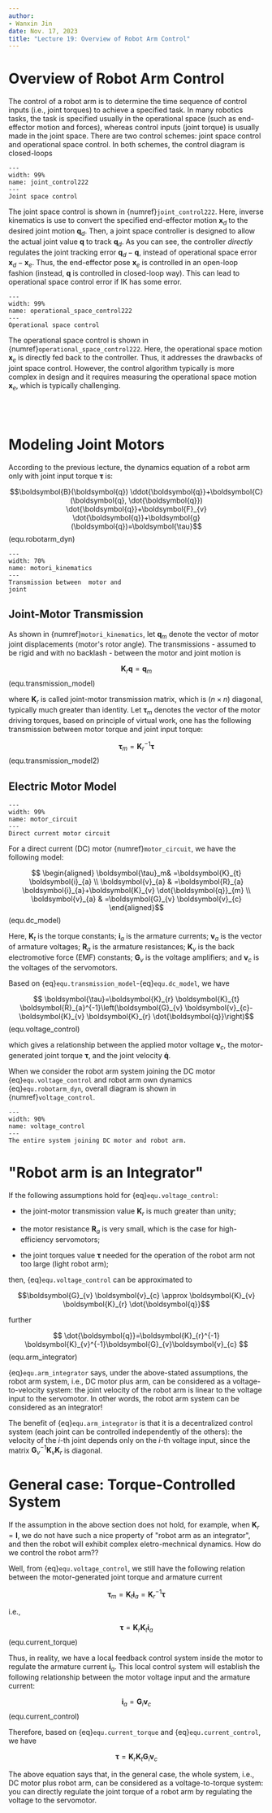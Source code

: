 ```yaml
---
author:
- Wanxin Jin
date: Nov. 17, 2023
title: "Lecture 19: Overview of Robot Arm Control"
---
```


# Overview of Robot Arm Control

The control of a robot arm is to determine the time sequence of
control inputs (i.e., joint torques) to achieve a specified task. In many robotics tasks, the task is specified usually in the
operational space (such as end-effector motion and forces), whereas
control inputs (joint torque) is usually made in the joint space. There are two
control schemes: joint space control and operational space control. In
both schemes, the control diagram is closed-loops





```{figure} ./control/joint_control.jpg
---
width: 99%
name: joint_control222
---
Joint space control
```



The joint space control is shown in {numref}`joint_control222`. Here, inverse kinematics is
use to convert the specified end-effector motion
$\boldsymbol{x}_{d}$ to the desired joint motion
$\boldsymbol{q}_{d}$. Then, a joint space controller
 is designed to allow the actual joint value $\boldsymbol{q}$ to
track $\boldsymbol{q}_{d}$. As you can see, the controller   *directly*
regulates the joint tracking error $\boldsymbol{q}_{d}-\boldsymbol{q}_{}$, instead of operational space error $\boldsymbol{x}_{d}-\boldsymbol{x}_{e}$. Thus, the end-effector pose
$\boldsymbol{x}_{e}$ is controlled in an open-loop fashion (instead, $\boldsymbol{q}_{}$ is controlled in closed-loop way). This can lead to operational space control error if IK has some error.



```{figure} ./control/operational_space_control.jpg
---
width: 99%
name: operational_space_control222
---
Operational space control
```



The operational space control is shown in {numref}`operational_space_control222`. 
Here, the operational space motion $\boldsymbol{x}_{e}$ is directly fed back
to the controller. Thus, it addresses the drawbacks of joint space
control. However, the control algorithm  typically is more complex in design and it requires  measuring the operational space motion
$\boldsymbol{x}_{e}$, which is typically challenging.



</br> </br>


# Modeling Joint Motors

According to the previous lecture, the dynamics equation of a
robot arm only with joint input torque $\boldsymbol{\tau}$ is:

$$\boldsymbol{B}(\boldsymbol{q}) \ddot{\boldsymbol{q}}+\boldsymbol{C}(\boldsymbol{q}, \dot{\boldsymbol{q}}) \dot{\boldsymbol{q}}+\boldsymbol{F}_{v} \dot{\boldsymbol{q}}+\boldsymbol{g}(\boldsymbol{q})=\boldsymbol{\tau}$$(equ.robotarm_dyn)


```{figure} ../lec18/dynamics/motori_kinematics.jpg
---
width: 70%
name: motori_kinematics
---
Transmission between  motor and
joint
```


## Joint-Motor Transmission

As shown in {numref}`motori_kinematics`, let $\boldsymbol{q}_{m}$ denote the vector of motor joint 
displacements (motor's rotor angle). The transmissions - assumed to be
rigid and with no backlash - between the motor and joint motion is

$$
    \boldsymbol{K}_{r} \boldsymbol{q}=\boldsymbol{q}_{m}$$(equ.transmission_model)

where $\boldsymbol{K}_{r}$ is called joint-motor transmission matrix, which is $(n \times n)$ diagonal,
typically much greater than identity. Let $\boldsymbol{\tau}_{m}$
denotes the vector of the motor driving torques, based on principle
of virtual work, one has the following transmission between motor torque
and joint input torque:

$$
\boldsymbol{\tau}_{m}=\boldsymbol{K}_{r}^{-1} \boldsymbol{\tau}$$(equ.transmission_model2)

## Electric Motor Model

```{figure} ../lec19/control/motor_circuit.jpg
---
width: 99%
name: motor_circuit
---
Direct current motor circuit
```


For a direct current (DC) motor {numref}`motor_circuit`, we have the following model:

$$
    \begin{aligned}
 \boldsymbol{\tau}_m& =\boldsymbol{K}_{t} \boldsymbol{i}_{a} \\
\boldsymbol{v}_{a} & =\boldsymbol{R}_{a} \boldsymbol{i}_{a}+\boldsymbol{K}_{v} \dot{\boldsymbol{q}}_{m} \\
\boldsymbol{v}_{a} & =\boldsymbol{G}_{v} \boldsymbol{v}_{c}
\end{aligned}$$(equ.dc_model)

Here, $\boldsymbol{K}_{t}$ is the torque constants; $\boldsymbol{i}_{a}$
is the armature currents; $\boldsymbol{v}_{a}$ is the vector of armature
voltages; $\boldsymbol{R}_{a}$ is the armature resistances;
$\boldsymbol{K}_{v}$ is the back electromotive force (EMF) constants; $\boldsymbol{G}_{v}$ is
the voltage amplifiers; and $\boldsymbol{v}_{c}$ is the voltages of the
servomotors.

Based on
{eq}`equ.transmission_model`-{eq}`equ.dc_model`, we have

$$
    \boldsymbol{\tau}=\boldsymbol{K}_{r} \boldsymbol{K}_{t} \boldsymbol{R}_{a}^{-1}\left(\boldsymbol{G}_{v} \boldsymbol{v}_{c}-\boldsymbol{K}_{v} \boldsymbol{K}_{r} \dot{\boldsymbol{q}}\right)$$ (equ.voltage_control)

which gives a relationship between the applied motor
voltage $\boldsymbol{v}_c$, the motor-generated joint torque
$\boldsymbol{\tau}$, and the joint velocity $\boldsymbol{\dot{q}}$. 


When we consider the robot arm system joining the DC motor {eq}`equ.voltage_control` and robot arm own dynamics {eq}`equ.robotarm_dyn`, 
overall diagram is shown in {numref}`voltage_control`.



```{figure} ./control/voltage_control.jpg
---
width: 90%
name: voltage_control
---
The entire system joining DC motor and robot arm.
```



# "Robot arm is an Integrator"

If the following assumptions hold for {eq}`equ.voltage_control`:

-   the joint-motor transmission value $\boldsymbol{K}_{r}$ is much greater than unity;

-   the motor resistance  $\boldsymbol{R}_{a}$ is very small, which is
    the case for high-efficiency servomotors;

-   the joint torques value $\boldsymbol{\tau}$ needed for the
    operation of the robot arm  not too large (light robot arm);

then, {eq}`equ.voltage_control` can be approximated to

$$\boldsymbol{G}_{v} \boldsymbol{v}_{c} \approx \boldsymbol{K}_{v} \boldsymbol{K}_{r} \dot{\boldsymbol{q}}$$


further

$$  \dot{\boldsymbol{q}}=\boldsymbol{K}_{r}^{-1}  \boldsymbol{K}_{v}^{-1}\boldsymbol{G}_{v}\boldsymbol{v}_{c} $$(equ.arm_integrator)

{eq}`equ.arm_integrator` says, under the above-stated assumptions, the
robot arm system, i.e., DC motor plus arm, can be considered as a
voltage-to-velocity system: the joint velocity of the robot arm is linear to the voltage input to the servomotor. In other words, the
robot arm system can be considered as an integrator!

The benefit of  {eq}`equ.arm_integrator` is that it is a decentralized control system
(each joint can be controlled independently of the others): the velocity
of the $i$-th joint depends only on the $i$-th  voltage input, since
the matrix
$\boldsymbol{G}_{v}^{-1} \boldsymbol{K}_{v} \boldsymbol{K}_{r}$ is
diagonal.

# General case: Torque-Controlled System

If the assumption in the above section does not hold, 
for example, when $\boldsymbol{K}_{r}=\boldsymbol{I}$, we
do not have such a nice property of \"robot arm as an integrator\", and then the robot will exhibit complex eletro-mechnical dynamics. How do we control the robot arm??


Well, from {eq}`equ.voltage_control`,  we still have the following relation between the motor-generated
joint torque and armature current 

$$
     \boldsymbol{\tau}_m =\boldsymbol{K}_{t} \boldsymbol{i}_{a}=\boldsymbol{K}_r^{-1}\boldsymbol{\tau}
     $$

i.e., 

$$
     \boldsymbol{\tau}=\boldsymbol{K}_r\boldsymbol{K}_{t} \boldsymbol{i}_{a}
     $$(equ.current_torque)

Thus, in reality, we have a local feedback control system inside the
motor to regulate the armature current $\boldsymbol{i}_a$. This local
control system will establish the following relationship between the motor
voltage input and the armature current:

$$\label{equ.voltage_current}
    \boldsymbol{i}_{a}=\boldsymbol{G}_{i} \boldsymbol{v}_{c}$$(equ.current_control)

Therefore, based on {eq}`equ.current_torque` and {eq}`equ.current_control`, we have

$$
    \boldsymbol{\tau}=\boldsymbol{K}_r\boldsymbol{K}_{t}\boldsymbol{G}_{i} \boldsymbol{v}_{c}$$

The above equation says that, in the general case, the whole system,
i.e., DC motor plus robot arm, can be considered as a
voltage-to-torque system: you can directly regulate the joint torque of
a robot arm by regulating the voltage to the servomotor.
